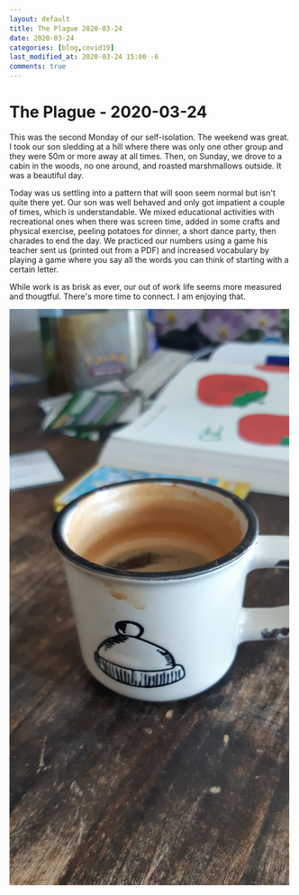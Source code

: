 ```yaml
---
layout: default
title: The Plague 2020-03-24
date: 2020-03-24
categories: [blog,covid19]
last_modified_at: 2020-03-24 15:00 -6
comments: true
---
```


# The Plague - 2020-03-24

This was the second Monday of our self-isolation. The weekend was great. I took our son sledding at a hill where there was only one other group and they were 50m or more away at all times. Then, on Sunday, we drove to a cabin in the woods, no one around, and roasted marshmallows outside. It was a beautiful day.

Today was us settling into a pattern that will soon seem normal but isn't quite there yet. Our son was well behaved and only got impatient a couple of times, which is understandable. We mixed educational activities with recreational ones when there was screen time, added in some crafts and physical exercise, peeling potatoes for dinner, a short dance party, then charades to end the day. We practiced our numbers using a game his teacher sent us (printed out from a PDF) and increased vocabulary by playing a game where you say all the words you can think of starting with a certain letter.

While work is as brisk as ever, our out of work life seems more measured and thougtful. There's more time to connect. I am enjoying that.

![](assets/2020-03-24-plaguepic.jpg)
